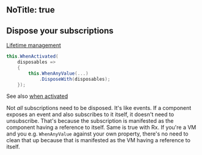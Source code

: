 NoTitle: true
---
## Dispose your subscriptions

[Lifetime management](http://www.introtorx.com/Content/v1.0.10621.0/03_LifetimeManagement.html)

```csharp
this.WhenActivated(
    disposables =>
    {
        this.WhenAnyValue(...)
            .DisposeWith(disposables);
    });
```

See also [when activated](../../../docs/handbook/when-activated/)


Not _all_ subscriptions need to be disposed. It's like events. If a component exposes an event and also subscribes to it itself, it doesn't need to unsubscribe. That's because the subscription is manifested as the component having a reference to itself. Same is true with Rx. If you're a VM and you e.g. `WhenAnyValue` against your own property, there's no need to clean that up because that is manifested as the VM having a reference to itself.
